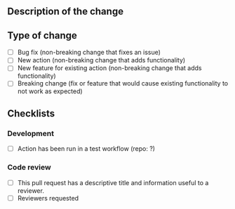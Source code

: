 ## Description of the change


## Type of change
- [ ] Bug fix (non-breaking change that fixes an issue)
- [ ] New action (non-breaking change that adds functionality)
- [ ] New feature for existing action (non-breaking change that adds functionality)
- [ ] Breaking change (fix or feature that would cause existing functionality to not work as expected)

## Checklists

### Development

- [ ] Action has been run in a test workflow (repo: ?)

### Code review

- [ ]  This pull request has a descriptive title and information useful to a reviewer.
- [ ]  Reviewers requested
